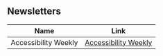 ## Newsletters

| Name | Link |
| --- | --- |
| Accessibility Weekly | [Accessibility Weekly](http://a11yweekly.com/) |
